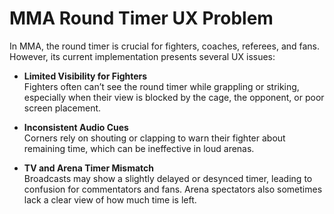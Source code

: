 # MMA Round Timer UX Problem

In MMA, the round timer is crucial for fighters, coaches, referees, and fans. However, its current implementation presents several UX issues:

- **Limited Visibility for Fighters**  
  Fighters often can’t see the round timer while grappling or striking, especially when their view is blocked by the cage, the opponent, or poor screen placement.

- **Inconsistent Audio Cues**  
  Corners rely on shouting or clapping to warn their fighter about remaining time, which can be ineffective in loud arenas.

- **TV and Arena Timer Mismatch**  
  Broadcasts may show a slightly delayed or desynced timer, leading to confusion for commentators and fans. Arena spectators also sometimes lack a clear view of how much time is left.
